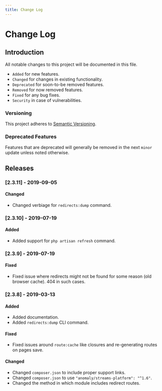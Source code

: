 ```yaml
---
title: Change Log
---
```


# Change Log

<div class="documentation__toc"></div>

## Introduction

All notable changes to this project will be documented in this file.

- `Added` for new features.
- `Changed` for changes in existing functionality.
- `Deprecated` for soon-to-be removed features.
- `Removed` for now removed features.
- `Fixed` for any bug fixes.
- `Security` in case of vulnerabilities.

### Versioning

This project adheres to [Semantic Versioning](https://semver.org/spec/v2.0.0.html).

### Deprecated Features

Features that are deprecated will generally be removed in the next `minor` update unless noted otherwise.

## Releases

### [2.3.11] - 2019-09-05
#### Changed
- Changed verbiage for `redirects:dump` command.


### [2.3.10] - 2019-07-19
#### Added
- Added support for `php artisan refresh` command.


### [2.3.9] - 2019-07-19
#### Fixed
- Fixed issue where redirects might not be found for some reason (old browser cache). 404 in such cases. 


### [2.3.8] - 2019-03-13
#### Added
- Added documentation.
- Added `redirects:dump` CLI command.

#### Fixed
- Fixed issues around `route:cache` like closures and re-generating routes on pages save.

#### Changed
- Changed `composer.json` to include proper support links.
- Changed `composer.json` to use `"anomaly/streams-platform": "^1.6"`.
- Changed the method in which module includes redirect routes.
